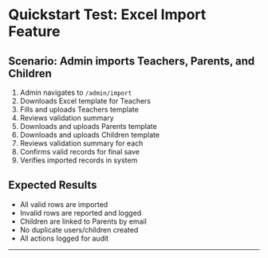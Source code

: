 # Quickstart Test: Excel Import Feature

## Scenario: Admin imports Teachers, Parents, and Children

1. Admin navigates to `/admin/import`
2. Downloads Excel template for Teachers
3. Fills and uploads Teachers template
4. Reviews validation summary
5. Downloads and uploads Parents template
6. Downloads and uploads Children template
7. Reviews validation summary for each
8. Confirms valid records for final save
9. Verifies imported records in system

## Expected Results
- All valid rows are imported
- Invalid rows are reported and logged
- Children are linked to Parents by email
- No duplicate users/children created
- All actions logged for audit

---
